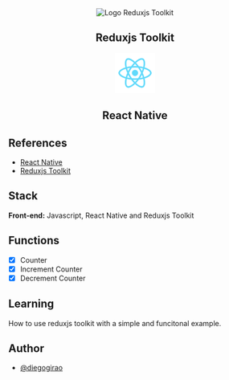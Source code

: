 <div align='center'>

<img width=80 alt="Logo Reduxjs Toolkit" src="https://d33wubrfki0l68.cloudfront.net/0834d0215db51e91525a25acf97433051f280f2f/c30f5/img/redux.svg">

## Reduxjs Toolkit

<img width=80 alt="Logo React" src="https://raw.githubusercontent.com/github/explore/80688e429a7d4ef2fca1e82350fe8e3517d3494d/topics/react-native/react-native.png">

## React Native

</div>

## References

- [React Native](https://reactnative.dev)
- [Reduxjs Toolkit](https://redux-toolkit.js.org)

## Stack

**Front-end:** Javascript, React Native and Reduxjs Toolkit

## Functions

- [x] Counter
- [x] Increment Counter
- [x] Decrement Counter

## Learning

How to use reduxjs toolkit with a simple and funcitonal example.

## Author

- [@diegogirao](https://github.com/diego-girao)
